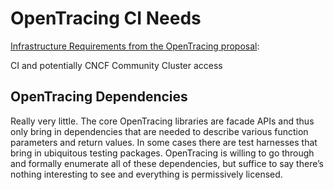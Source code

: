 # OpenTracing CI Needs

[Infrastructure Requirements from the OpenTracing proposal](https://github.com/cncf/toc/blob/master/proposals/opentracing.adoc):

CI and potentially CNCF Community Cluster access

## OpenTracing Dependencies

Really very little. The core OpenTracing libraries are facade APIs and thus only
bring in dependencies that are needed to describe various function parameters
and return values. In some cases there are test harnesses that bring in
ubiquitous testing packages. OpenTracing is willing to go through and formally
enumerate all of these dependencies, but suffice to say there’s nothing
interesting to see and everything is permissively licensed.





